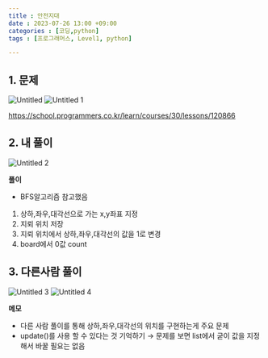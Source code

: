 ```yaml
---
title : 안전지대 
date : 2023-07-26 13:00 +09:00
categories : [코딩,python]
tags : [프로그래머스, Level1, python]

---
```


## 1. 문제

![Untitled](https://github.com/mini0-0/mini0-0.github.io/assets/63296983/49ee87e6-709e-424f-a96a-6a5ca72c7b21)
![Untitled 1](https://github.com/mini0-0/mini0-0.github.io/assets/63296983/6048a1e5-8a27-4199-a0fc-ab6df8f426b6)

<https://school.programmers.co.kr/learn/courses/30/lessons/120866>

## 2. 내 풀이

![Untitled 2](https://github.com/mini0-0/mini0-0.github.io/assets/63296983/61a72dec-33dc-4b01-9cfc-dd9fc5ec780b)

**풀이**

- BFS알고리즘 참고했음
1. 상하,좌우,대각선으로 가는 x,y좌표 지정
2. 지뢰 위치 저장
3. 지뢰 위치에서 상하,좌우,대각선의 값을 1로 변경
4. board에서 0값 count

## 3. 다른사람 풀이

![Untitled 3](https://github.com/mini0-0/mini0-0.github.io/assets/63296983/dac32988-4057-477a-8e5a-248bc72f4b3c)
![Untitled 4](https://github.com/mini0-0/mini0-0.github.io/assets/63296983/34a4ad7a-7ba1-46b1-9565-a8423883da3b)


**메모**

- 다른 사람 풀이를 통해 상하,좌우,대각선의 위치를 구현하는게 주요 문제
- update()를 사용 할 수 있다는 것 기억하기 → 문제를 보면 list에서 굳이 값을 지정해서 바꿀 필요는 없음

